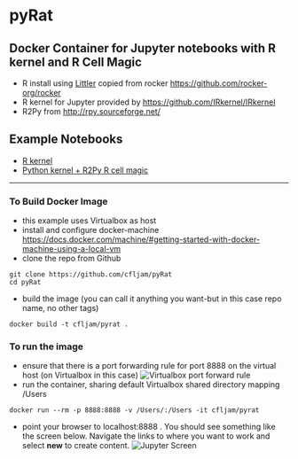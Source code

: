 # pyRat

## Docker Container for Jupyter notebooks with R kernel and R Cell Magic

- R install using [Littler](http://dirk.eddelbuettel.com/code/littler.html) copied from  rocker https://github.com/rocker-org/rocker
- R kernel for Jupyter provided by https://github.com/IRkernel/IRkernel
- R2Py from http://rpy.sourceforge.net/

Example Notebooks
------------------

- [R kernel](https://github.com/cfljam/pyRat/blob/master/Notebooks/Jupyter%20Notebooks%20with%20the%20R%20kernel.ipynb)
- [Python kernel + R2Py R cell magic](https://github.com/cfljam/pyRat/blob/master/Notebooks/Using%20R2Py%20in%20Jupyter%20NOtebooks.ipynb)



-----------------

### To Build Docker Image

- this example uses Virtualbox as host
- install and configure docker-machine https://docs.docker.com/machine/#getting-started-with-docker-machine-using-a-local-vm
- clone the repo from Github
```
git clone https://github.com/cfljam/pyRat
cd pyRat
```
- build the image (you can call it anything you want-but in this case repo name, no other tags)
```
docker build -t cfljam/pyrat .
```

### To run the image
- ensure that there is a port forwarding rule for port 8888 on the virtual host (on Virtualbox in this case) 
![Virtualbox port forward rule](https://dl.dropboxusercontent.com/u/8064851/images/VirtualBoxPortForwardiPynbExample.png)
- run the container, sharing default Virtualbox shared directory mapping /Users
```
docker run --rm -p 8888:8888 -v /Users/:/Users -it cfljam/pyrat
```
- point your browser to localhost:8888 . You should see something like the screen below. Navigate the links to where you want to work and select **new** to create content.
![Jupyter Screen](https://dl.dropboxusercontent.com/u/8064851/images/JupyterScreen%20Shot.png)

